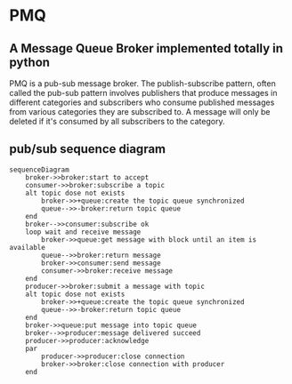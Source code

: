 # PMQ
## A Message Queue Broker implemented totally in python

PMQ is a pub-sub message broker. The publish-subscribe pattern, often called the pub-sub pattern involves publishers that produce  messages in different categories and subscribers who consume published messages from various categories they are subscribed to. A message will only be deleted if it's consumed by all subscribers to the category.

## pub/sub sequence diagram
```mermaid
sequenceDiagram
    broker->>broker:start to accept
    consumer->>broker:subscribe a topic
    alt topic dose not exists
        broker->>+queue:create the topic queue synchronized
        queue-->>-broker:return topic queue
    end
    broker-->>consumer:subscribe ok
    loop wait and receive message
        broker->>queue:get message with block until an item is available
        queue-->>broker:return message
        broker->>consumer:send message
        consumer->>broker:receive message
    end
    producer->>broker:submit a message with topic
    alt topic dose not exists
        broker->>+queue:create the topic queue synchronized
        queue-->>-broker:return topic queue
    end
    broker->>queue:put message into topic queue
    broker-->>producer:message delivered succeed
    producer->>producer:acknowledge
    par
        producer->>producer:close connection
        broker->>broker:close connection with producer
    end
```